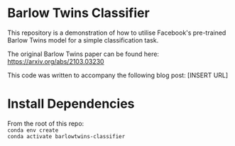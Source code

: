 # Barlow Twins Classifier

This repository is a demonstration of how to utilise Facebook's pre-trained Barlow Twins model for a simple classification task.

The original Barlow Twins paper can be found here: https://arxiv.org/abs/2103.03230

This code was written to accompany the following blog post: [INSERT URL] 

# Install Dependencies
From the root of this repo: \
```conda env create``` \
```conda activate barlowtwins-classifier```